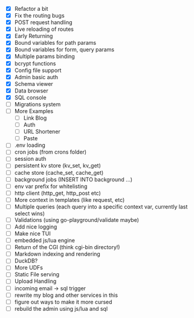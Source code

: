 - [x] Refactor a bit
- [x] Fix the routing bugs
- [x] POST request handling
- [x] Live reloading of routes
- [x] Early Returning
- [x] Bound variables for path params
- [x] Bound variables for form, query params
- [x] Multiple params binding
- [x] bcrypt functions
- [x] Config file support
- [x] Admin basic auth
- [x] Schema viewer
- [x] Data browser
- [x] SQL console
- [ ] Migrations system
- [ ] More Examples
  - [ ] Link Blog
  - [ ] Auth
  - [ ] URL Shortener
  - [ ] Paste
- [ ] .env loading
- [ ] cron jobs (from crons folder)
- [ ] session auth
- [ ] persistent kv store (kv_set, kv_get)
- [ ] cache store (cache_set, cache_get)
- [ ] background jobs (INSERT INTO background ...)
- [ ] env var prefix for whitelisting
- [ ] http client (http_get, http_post etc)
- [ ] More context in templates (like request, etc)
- [ ] Multiple queries (each query into a specific context var, currently last select wins)
- [ ] Validations (using go-playground/validate maybe)
- [ ] Add nice logging
- [ ] Make nice TUI
- [ ] embedded js/lua engine
- [ ] Return of the CGI (think cgi-bin directory!)
- [ ] Markdown indexing and rendering
- [ ] DuckDB?
- [ ] More UDFs
- [ ] Static File serving
- [ ] Upload Handling
- [ ] incoming email -> sql trigger
- [ ] rewrite my blog and other services in this
- [ ] figure out ways to make it more cursed
- [ ] rebuild the admin using js/lua and sql
